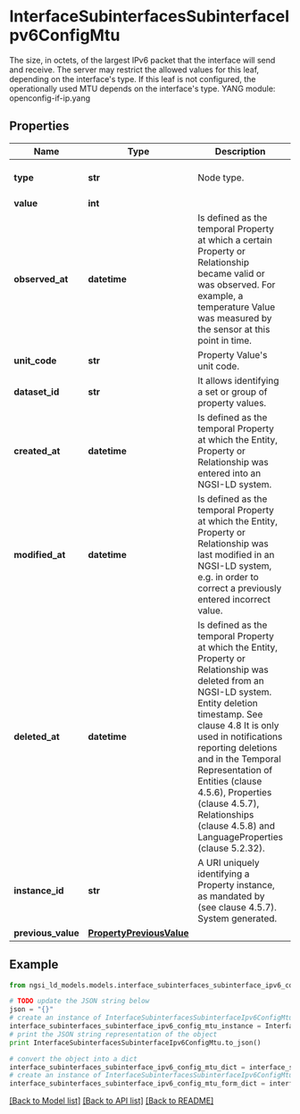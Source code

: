 # InterfaceSubinterfacesSubinterfaceIpv6ConfigMtu

The size, in octets, of the largest IPv6 packet that the interface will send and receive.  The server may restrict the allowed values for this leaf, depending on the interface's type.  If this leaf is not configured, the operationally used MTU depends on the interface's type.  YANG module: openconfig-if-ip.yang 

## Properties

Name | Type | Description | Notes
------------ | ------------- | ------------- | -------------
**type** | **str** | Node type.  | [optional] [default to 'Property']
**value** | **int** |  | 
**observed_at** | **datetime** | Is defined as the temporal Property at which a certain Property or Relationship became valid or was observed. For example, a temperature Value was measured by the sensor at this point in time.  | [optional] 
**unit_code** | **str** | Property Value&#39;s unit code.  | [optional] 
**dataset_id** | **str** | It allows identifying a set or group of property values.  | [optional] 
**created_at** | **datetime** | Is defined as the temporal Property at which the Entity, Property or Relationship was entered into an NGSI-LD system.  | [optional] [readonly] 
**modified_at** | **datetime** | Is defined as the temporal Property at which the Entity, Property or Relationship was last modified in an NGSI-LD system, e.g. in order to correct a previously entered incorrect value.  | [optional] [readonly] 
**deleted_at** | **datetime** | Is defined as the temporal Property at which the Entity, Property or Relationship was deleted from an NGSI-LD system.  Entity deletion timestamp. See clause 4.8 It is only used in notifications reporting deletions and in the Temporal Representation of Entities (clause 4.5.6), Properties (clause 4.5.7), Relationships (clause 4.5.8) and LanguageProperties (clause 5.2.32).  | [optional] [readonly] 
**instance_id** | **str** | A URI uniquely identifying a Property instance, as mandated by (see clause 4.5.7). System generated.  | [optional] [readonly] 
**previous_value** | [**PropertyPreviousValue**](PropertyPreviousValue.md) |  | [optional] 

## Example

```python
from ngsi_ld_models.models.interface_subinterfaces_subinterface_ipv6_config_mtu import InterfaceSubinterfacesSubinterfaceIpv6ConfigMtu

# TODO update the JSON string below
json = "{}"
# create an instance of InterfaceSubinterfacesSubinterfaceIpv6ConfigMtu from a JSON string
interface_subinterfaces_subinterface_ipv6_config_mtu_instance = InterfaceSubinterfacesSubinterfaceIpv6ConfigMtu.from_json(json)
# print the JSON string representation of the object
print InterfaceSubinterfacesSubinterfaceIpv6ConfigMtu.to_json()

# convert the object into a dict
interface_subinterfaces_subinterface_ipv6_config_mtu_dict = interface_subinterfaces_subinterface_ipv6_config_mtu_instance.to_dict()
# create an instance of InterfaceSubinterfacesSubinterfaceIpv6ConfigMtu from a dict
interface_subinterfaces_subinterface_ipv6_config_mtu_form_dict = interface_subinterfaces_subinterface_ipv6_config_mtu.from_dict(interface_subinterfaces_subinterface_ipv6_config_mtu_dict)
```
[[Back to Model list]](../README.md#documentation-for-models) [[Back to API list]](../README.md#documentation-for-api-endpoints) [[Back to README]](../README.md)


